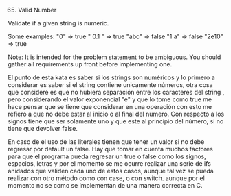 65. Valid Number

Validate if a given string is numeric.

Some examples:
"0" => true
" 0.1 " => true
"abc" => false
"1 a" => false
"2e10" => true

Note: It is intended for the problem statement to be ambiguous. You should gather all requirements up front before implementing one.

El punto de esta kata es saber si los strings son numéricos y lo primero a considerar es saber si el string contiene unicamente números, otra cosa que consideré es que no hubiera separación entre los caracteres del string , pero considerando el valor exponencial "e" y que lo tome como true me hace pensar que se tiene que considerar en una operación con esto me refiero a que no debe estar al inicio o al final del numero. 
Con respecto a los signos tiene que ser solamente uno y que este al principio del número, si no tiene que devolver false.

En caso de el uso de las literales tienen que tener un valor si no debe regresar por default un false.
Hay que tomar en cuenta muchos factores para que el programa pueda regresar un true o false como los signos, espacios, letras y por el momento se me ocurre realizar una serie de ifs anidados que validen cada uno de estos casos, aunque tal vez se pueda realizar con otro método como con case, o con switch. aunque por el momento no se como se implementan de una manera correcta en C.


 